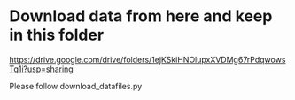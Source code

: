 # Download data from here and keep in this folder

https://drive.google.com/drive/folders/1ejKSkiHNOlupxXVDMg67rPdqwowsTq1i?usp=sharing

Please follow download_datafiles.py
